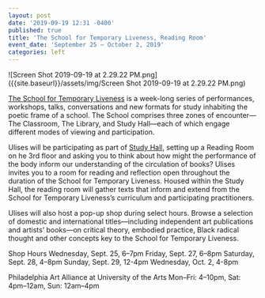 ```yaml
---
layout: post
date: '2019-09-19 12:31 -0400'
published: true
title: 'The School for Temporary Liveness, Reading Room'
event_date: 'September 25 – October 2, 2019'
categories: left
---
```

![Screen Shot 2019-09-19 at 2.29.22 PM.png]({{site.baseurl}}/assets/img/Screen Shot 2019-09-19 at 2.29.22 PM.png)

[The School for Temporary Liveness](https://temporaryliveness.org/) is a week-long series of performances, workshops, talks, conversations and new formats for study inhabiting the poetic frame of a school. The School comprises three zones of encounter—The Classroom, The Library, and Study Hall—each of which engage different modes of viewing and participation. 

Ulises will be participating as part of [Study Hall](https://temporaryliveness.org/study-hall), setting up a Reading Room on he 3rd floor and asking you to think about how might the performance of the body inform our understanding of the circulation of books? Ulises invites you to a room for reading and reflection open throughout the duration of the School for Temporary Liveness. Housed within the Study Hall, the reading room will gather texts that inform and extend from the School for Temporary Liveness’s curriculum and participating practitioners.

Ulises will also host a pop-up shop during select hours. Browse a selection of domestic and international titles—including independent art publications and artists’ books—on critical theory, embodied practice, Black radical thought and other concepts key to the School for Temporary Liveness.

Shop Hours
Wednesday, Sept. 25, 6–7pm
Friday, Sept. 27, 6–8pm
Saturday, Sept. 28, 4–8pm
Sunday, Sept. 29, 12-4pm
Wednesday, Oct. 2, 4-8pm

Philadelphia Art Alliance at University of the Arts
Mon–Fri: 4–10pm, Sat: 4pm–12am, Sun: 12am–4pm
